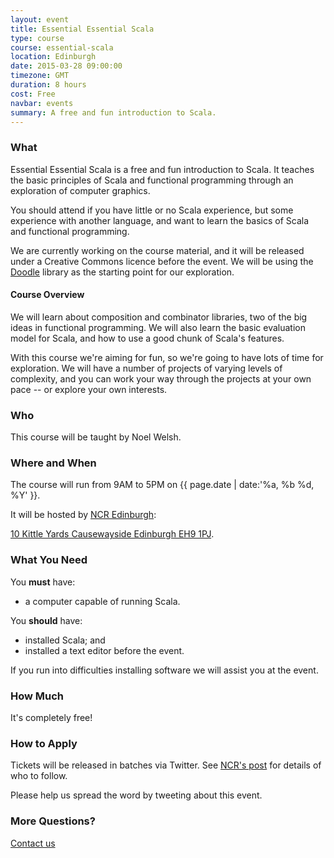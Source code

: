 ```yaml
---
layout: event
title: Essential Essential Scala
type: course
course: essential-scala
location: Edinburgh
date: 2015-03-28 09:00:00
timezone: GMT
duration: 8 hours
cost: Free
navbar: events
summary: A free and fun introduction to Scala.
---
```


### What

Essential Essential Scala is a free and fun introduction to Scala.
It teaches the basic principles of Scala and functional programming
through an exploration of computer graphics.

You should attend if you have little or no Scala experience,
but some experience with another language,
and want to learn the basics of Scala and functional programming.

We are currently working on the course material,
and it will be released under a Creative Commons licence before the event.
We will be using the [Doodle](https://github.com/underscoreio/doodle) library
as the starting point for our exploration.

#### Course Overview

We will learn about composition and combinator libraries,
two of the big ideas in functional programming.
We will also learn the basic evaluation model for Scala,
and how to use a good chunk of Scala's features.

With this course we're aiming for fun,
so we're going to have lots of time for exploration.
We will have a number of projects of varying levels of complexity,
and you can work your way through the projects at your own pace
-- or explore your own interests.

### Who

This course will be taught by Noel Welsh.

### Where and When

The course will run from 9AM to 5PM on {{ page.date | date:'%a, %b %d, %Y' }}.

It will be hosted by [NCR Edinburgh](http://ncredinburgh.com/):

[10 Kittle Yards
Causewayside
Edinburgh
EH9 1PJ](https://www.google.co.uk/maps/place/Edinburgh,+City+of+Edinburgh+EH9+1PJ/@55.9355304,-3.1806197,17z/data=!3m1!4b1!4m2!3m1!1s0x4887c77eec54a2b7:0x4e240616aef2facb).

### What You Need

You **must** have:

- a computer capable of running Scala.

You **should** have:

- installed Scala; and
- installed a text editor before the event.

If you run into difficulties installing software we will assist you at the event.

### How Much

It's completely free!

### How to Apply

Tickets will be released in batches via Twitter. See [NCR's post](http://ncredinburgh.com/blog/posts/essential-essential-scala) for details of who to follow.

Please help us spread the word by tweeting about this event.

### More Questions?

[Contact us](/contact)
